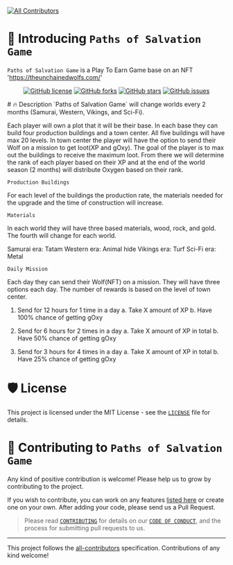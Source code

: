 
<!-- ALL-CONTRIBUTORS-BADGE:START - Do not remove or modify this section -->
[![All Contributors](https://img.shields.io/badge/all_contributors-5-orange.svg?style=flat-square)](#contributors-)
<!-- ALL-CONTRIBUTORS-BADGE:END -->




# 👋 Introducing `Paths of Salvation Game`


`Paths of Salvation Game` is a Play To Earn Game base on an NFT 'https://theunchainedwolfs.com/'
<p align="center">
<a href="https://github.com/unchainedwolfs/Path-of-Salvation-P2E-GAME/blob/main/LICENSE"><img alt="GitHub license" src="https://img.shields.io/github/license/unchainedwolfs/Path-of-Salvation-P2E-GAME?style=plastic"></a>
</a>
<a href="https://github.com/unchainedwolfs/Path-of-Salvation-P2E-GAME/network"><img alt="GitHub forks" src="https://img.shields.io/github/forks/unchainedwolfs/Path-of-Salvation-P2E-GAME"></a>
</a>
<a href="https://github.com/unchainedwolfs/Path-of-Salvation-P2E-GAME/stargazers"><img alt="GitHub stars" src="https://img.shields.io/github/stars/unchainedwolfs/Path-of-Salvation-P2E-GAME"></a>
</a>
<a href="https://github.com/unchainedwolfs/Path-of-Salvation-P2E-GAME/issues"><img alt="GitHub issues" src="https://img.shields.io/github/issues/unchainedwolfs/Path-of-Salvation-P2E-GAME"></a>
</a>
</p>
# 🔥 Description
`Paths of Salvation Game`  will change worlds every 2 months (Samurai, Western, Vikings, and Sci-Fi).
<p>
Each player will own a plot that it will be their base. In each base they can build four production buildings and a town center. All five buildings will have max 20 levels. In town center the player will have the option to send their Wolf on a mission to get loot(XP and gOxy). The goal of the player is to max out the buildings to receive the maximum loot. From there we will determine the rank of each player based on their XP and at the end of the world season (2 months) will distribute Oxygen based on their rank.</p>

`Production Buildings`

For each level of the buildings the production rate, the materials needed for the upgrade and the time of construction will increase. 

`Materials`

In each world they will have three based materials, wood, rock, and gold. The fourth will change for each world.

Samurai era: Tatam
Western era: Animal hide
Vikings era: Turf
Sci-Fi era: Metal

`Daily Mission`

Each day they can send their Wolf(NFT) on a mission. They will have three options each day. The number of rewards is based on the level of town center.

1.    Send for 12 hours for 1 time in a day
        a.    Take X amount of XP
        b.    Have 100% chance of getting gOxy

2.    Send for 6 hours for 2 times in a day
        a.    Take X amount of XP in total
        b.    Have 50% chance of getting gOxy

3.    Send for 3 hours for 4 times in a day
        a.    Take X amount of XP in total
        b.    Have 25% chance of getting gOxy


# 🛡️ License
This project is licensed under the MIT License - see the [`LICENSE`](LICENSE) file for details.


# 🤝 Contributing to `Paths of Salvation Game`
Any kind of positive contribution is welcome! Please help us to grow by contributing to the project.

If you wish to contribute, you can work on any features [listed here](https://github.com/TryShape/tryshape#-upcoming-features) or create one on your own. After adding your code, please send us a Pull Request.

> Please read [`CONTRIBUTING`](CONTRIBUTING.md) for details on our [`CODE OF CONDUCT`](CODE_OF_CONDUCT.md), and the process for submitting pull requests to us.

---



<!-- markdownlint-restore -->
<!-- prettier-ignore-end -->

<!-- ALL-CONTRIBUTORS-LIST:END -->

This project follows the [all-contributors](https://github.com/all-contributors/all-contributors) specification. Contributions of any kind welcome!
